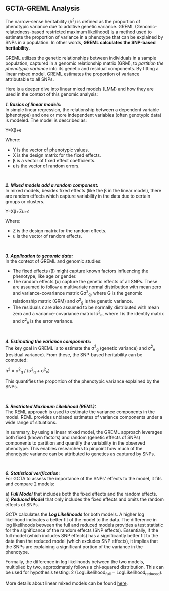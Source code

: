 ## GCTA-GREML Analysis

The narrow-sense heritability (h<sup>2</sup>) is defined as the proportion of phenotypic variance due to additive genetic variance. GREML (Genomic-relatedness-based restricted maximum likelihood) is a method used to estimate the proportion of variance in a phenotype that can be explained by SNPs in a population. In other words, **GREML calculates the SNP-based heritability**.

GREML utilizes the genetic relationships between individuals in a sample population, captured in a genomic relationship matrix (GRM), to *partition the phenotypic variance* into its genetic and residual components. By fitting a linear mixed model, GREML estimates the proportion of variance attributable to all SNPs.

Here is a deeper dive into linear mixed models (LMM) and how they are used in the context of this genomic analysis:

***1. Basics of linear models:*** <br>
In simple linear regression, the relationship between a dependent variable (phenotype) and one or more independent variables (often genotypic data) is modeled. The model is described as:

Y=Xβ+ϵ

Where:

*  Y is the vector of phenotypic values.
*  X is the design matrix for the fixed effects.
*  β is a vector of fixed effect coefficients.
*  ϵ is the vector of random errors.

<br>

***2. Mixed models add a random component:*** <br>
In mixed models, besides fixed effects (like the β in the linear model), there are random effects which capture variability in the data due to certain groups or clusters.

Y=Xβ+Zu+ϵ

Where:

*  Z is the design matrix for the random effects.
*  u is the vector of random effects.

<br>

***3. Application to genomic data:*** <br>
In the context of GREML and genomic studies:

*  The fixed effects (β) might capture known factors influencing the phenotype, like age or gender.
*  The random effects (u) capture the genetic effects of all SNPs. These are assumed to follow a multivariate normal distribution with mean zero and variance-covariance matrix Gσ<sup>2</sup><sub>g</sub>, where G is the genomic relationship matrix (GRM) and σ<sup>2</sup><sub>g</sub> is the genetic variance.
*  The residuals ϵ are also assumed to be normally distributed with mean zero and a variance-covariance matrix Iσ<sup>2</sup><sub>e</sub>, where I is the identity matrix and σ<sup>2</sup><sub>e</sub> is the error variance.

<br>

***4. Estimating the variance components:*** <br>
The key goal in GREML is to estimate the σ<sup>2</sup><sub>g</sub> (genetic variance) and σ<sup>2</sup><sub>e</sub> (residual variance). From these, the SNP-based heritability can be computed:

h<sup>2</sup> = σ<sup>2</sup><sub>g</sub> / (σ<sup>2</sup><sub>g</sub> + σ<sup>2</sup><sub>e</sub>)

This quantifies the proportion of the phenotypic variance explained by the SNPs.

<br>

***5. Restricted Maximum Likelihood (REML):*** <br>
The REML approach is used to estimate the variance components in the model. REML provides unbiased estimates of variance components under a wide range of situations.

In summary, by using a linear mixed model, the GREML approach leverages both fixed (known factors) and random (genetic effects of SNPs) components to partition and quantify the variability in the observed phenotype. This enables researchers to pinpoint how much of the phenotypic variance can be attributed to genetics as captured by SNPs.

<br>


***6. Statistical verification:*** <br>
For GCTA to assess the importance of the SNPs' effects to the model, it fits and compare 2 models:

a) ***Full Model*** that includes both the fixed effects and the random effects. <br>
b) ***Reduced Model*** that only includes the fixed effects and omits the random effects of SNPs. <br>

GCTA calculates the ***Log Likelihoods*** for both models. A higher log likelihood indicates a better fit of the model to the data. The difference in log likelihoods between the full and reduced models provides a test statistic for the significance of the random effects (SNP effects). Essentially, if the full model (which includes SNP effects) has a significantly better fit to the data than the reduced model (which excludes SNP effects), it implies that the SNPs are explaining a significant portion of the variance in the phenotype.

Formally, the difference in log likelihoods between the two models, multiplied by two, approximately follows a chi-squared distribution. This can be used for hypothesis testing:
2 (LogLikelihood<sub>full</sub> − LogLikelihood<sub>reduced</sub>).




More details about linear mixed models can be found [here](https://www.youtube.com/playlist?list=PL8F480DgtpW9_IT7xN1XeRF_dglZmK0nM).
